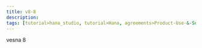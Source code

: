 ```yaml
---
title: v8-8
description:
tags: [tutorial>hana_studio, tutorial>Hana, agreements>Product-Use-&-Support-Terms, products>project-"Sentinel"]
---
```

vesna 8
